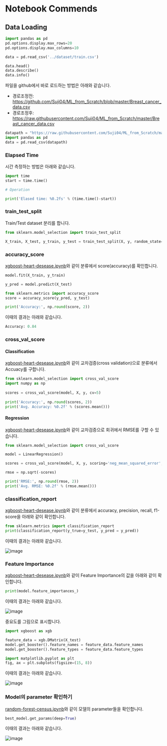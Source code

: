 # Notebook Commends

## Data Loading

```python
import pandas as pd
pd.options.display.max_rows=20
pd.options.display.max_columns=10

data = pd.read_csv('../dataset/train.csv')

data.head()
data.describe()
data.info()
```

파일을 github에서 바로 로드하는 방법은 아래와 같습니다. 

- 경로조정전: https://github.com/Suji04/ML_from_Scratch/blob/master/Breast_cancer_data.csv
- 경로조정후: https://raw.githubusercontent.com/Suji04/ML_from_Scratch/master/Breast_cancer_data.csv

```python
datapath = "https://raw.githubusercontent.com/Suji04/ML_from_Scratch/master/Breast_cancer_data.csv"
import pandas as pd
data = pd.read_csv(datapath)
```

### Elapsed Time

시간 측정하는 방법은 아래와 같습니다. 

```python
import time
start = time.time()

# Operation

print('Elased time: %0.2fs' % (time.time()-start))
```

### train_test_split

Train/Test dataset 분리를 합니다. 

```python
from sklearn.model_selection import train_test_split

X_train, X_test, y_train, y_test = train_test_split(X, y, random_state=2)
```

### accuracy_score

[xgboost-heart-desease.ipynb](https://github.com/kyopark2014/ML-Algorithms/blob/main/xgboost/src/xgboost-heart-desease.ipynb)와 같이 분류에서 score(accuracy)를 확인합니다. 

```python
model.fit(X_train, y_train)

y_pred = model.predict(X_test)

from sklearn.metrics import accuracy_score
score = accuracy_score(y_pred, y_test)

print('Accuracy:', np.round(score, 2))
```

이때의 결과는 아래와 같습니다. 

```python
Accuracy: 0.84
```

### cross_val_score

#### Classification 

[xgboost-heart-desease.ipynb](https://github.com/kyopark2014/ML-Algorithms/blob/main/xgboost/src/xgboost-heart-desease.ipynb)와 같이 교차검증(cross validation)으로 분류에서 Accuacy를 구합니다. 

```python
from sklearn.model_selection import cross_val_score
import numpy as np
​
scores = cross_val_score(model, X, y, cv=5)
​
print('Accuracy:', np.round(scores, 2))
print('Avg. Accuracy: %0.2f' % (scores.mean()))
```

#### Regression

[xgboost-heart-desease.ipynb](https://github.com/kyopark2014/ML-Algorithms/blob/main/xgboost/src/xgboost-heart-desease.ipynb)와 같이 교차검증으로 회귀에서 RMSE를 구할 수 있습니다. 

```python
from sklearn.model_selection import cross_val_score

model = LinearRegression()

scores = cross_val_score(model, X, y, scoring='neg_mean_squared_error', cv=50)

rmse = np.sqrt(-scores)

print('RMSE:', np.round(rmse, 2))
print('Avg. RMSE: %0.2f' % (rmse.mean()))
```


### classification_report

[xgboost-heart-desease.ipynb](https://github.com/kyopark2014/ML-Algorithms/blob/main/xgboost/src/xgboost-heart-desease.ipynb)와 같이 분류에서 accuracy, precision, recall, f1-score을 아래와 같이 확인합니다. 

```python
from sklearn.metrics import classification_report
print(classification_report(y_true=y_test, y_pred = y_pred))
```

이때의 결과는 아래와 같습니다.

![image](https://user-images.githubusercontent.com/52392004/195368069-24441412-b3d4-43cb-a9be-2ebd2f888d06.png)

### Feature Importance

[xgboost-heart-desease.ipynb](https://github.com/kyopark2014/ML-Algorithms/blob/main/xgboost/src/xgboost-heart-desease.ipynb)와 같이 Feature Importance의 값을 아래와 같이 확인합니다. 

```python
print(model.feature_importances_)
```

이때의 결과는 아래와 같습니다. 

![image](https://user-images.githubusercontent.com/52392004/195369225-fc8ea777-a16e-436e-ba7f-2249809c8937.png)

중요도를 그림으로 표시합니다. 

```python
import xgboost as xgb

feature_data = xgb.DMatrix(X_test)
model.get_booster().feature_names = feature_data.feature_names
model.get_booster().feature_types = feature_data.feature_types

import matplotlib.pyplot as plt
fig, ax = plt.subplots(figsize=(15, 8))
```
이때의 결과는 아래와 같습니다. 

![image](https://user-images.githubusercontent.com/52392004/195369423-47f2340a-bcb2-4aa2-a656-d847f3825595.png)

### Model의 parameter 확인하기

[random-forest-census.ipynb](https://github.com/kyopark2014/ML-Algorithms/blob/main/xgboost/src/random-forest-census.ipynb)와 같이 모델의 parameter들을 확인합니다. 

```python
best_model.get_params(deep=True)
```
이때의 결과는 아래와 같습니다. 

![image](https://user-images.githubusercontent.com/52392004/195372145-6321b2fd-04d2-46b8-8e87-37fd8f8fe0af.png)

